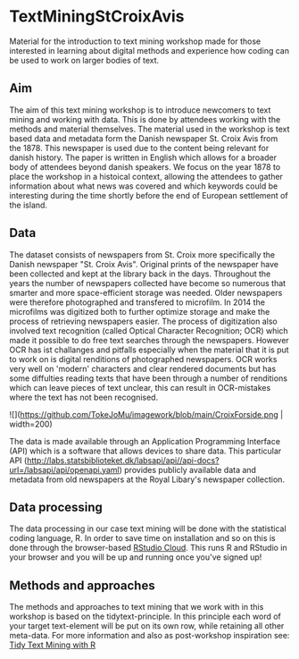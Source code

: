 # TextMiningStCroixAvis
Material for the introduction to text mining workshop made for those interested in learning about digital methods and experience how coding can be used to work on larger bodies of text.

## Aim
The aim of this text mining workshop is to introduce newcomers to text mining and working with data. This is done by attendees working with the methods and material themselves. The material used in the workshop is text based data and metadata form the Danish newspaper St. Croix Avis from the 1878. This newspaper is used due to the content being relevant for danish history. The paper is written in English which allows for a broader body of attendees beyond danish speakers. We focus on the year 1878 to place the workshop in a histoical context, allowing the attendees to gather information about what news was covered and which keywords could be interesting during the time shortly before the end of European settlement of the island.

## Data
The dataset consists of newspapers from St. Croix more specifically the Danish newspaper "St. Croix Avis". Original prints of the newspaper have been collected and kept at the library back in the days. Throughout the years the number of newspapers collected have become so numerous that smarter and more space-efficient storage was needed. Older newspapers were therefore photographed and transfered to microfilm. In 2014 the microfilms was digitized both to further optimize storage and make the process of retrieving newspapers easier. The process of digitization also involved text recognition (called Optical Character Recognition; OCR) which made it possible to do free text searches through the newspapers. However OCR has ist challanges and pitfalls especially when the material that it is put to work on is digital renditions of photographed newspapers. OCR works very well on 'modern' characters and clear rendered documents but has some diffulties reading texts that have been through a number of renditions which can leave pieces of text unclear, this can result in OCR-mistakes where the text has not been recognised. 

![](https://github.com/TokeJoMu/imagework/blob/main/CroixForside.png | width=200)

The data is made available through an Application Programming Interface (API) which is a software that allows devices to share data. This particular API (http://labs.statsbiblioteket.dk/labsapi/api//api-docs?url=/labsapi/api/openapi.yaml) provides publicly available data and metadata from old newspapers at the Royal Libary's newspaper collection.

## Data processing
The data processing in our case text mining will be done with the statistical coding language, R. In order to save time on installation and so on this is done through the browser-based [RStudio Cloud](https://rstudio.cloud/). This runs R and RStudio in your browser and you will be up and running once you've signed up!

## Methods and approaches
The methods and approaches to text mining that we work with in this workshop is based on the tidytext-principle. In this principle each word of your target text-element will be put on its own row, while retaining all other meta-data. For more information and also as post-workshop inspiration see: [Tidy Text Mining with R](https://www.tidytextmining.com)
